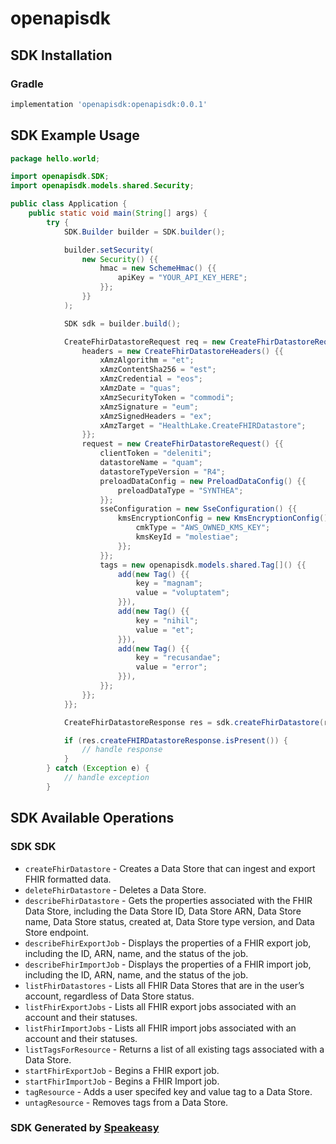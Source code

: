# openapisdk

<!-- Start SDK Installation -->
## SDK Installation

### Gradle

```groovy
implementation 'openapisdk:openapisdk:0.0.1'
```
<!-- End SDK Installation -->

## SDK Example Usage
<!-- Start SDK Example Usage -->
```java
package hello.world;

import openapisdk.SDK;
import openapisdk.models.shared.Security;

public class Application {
    public static void main(String[] args) {
        try {
            SDK.Builder builder = SDK.builder();

            builder.setSecurity(
                new Security() {{
                    hmac = new SchemeHmac() {{
                        apiKey = "YOUR_API_KEY_HERE";
                    }};
                }}
            );

            SDK sdk = builder.build();

            CreateFhirDatastoreRequest req = new CreateFhirDatastoreRequest() {{
                headers = new CreateFhirDatastoreHeaders() {{
                    xAmzAlgorithm = "et";
                    xAmzContentSha256 = "est";
                    xAmzCredential = "eos";
                    xAmzDate = "quas";
                    xAmzSecurityToken = "commodi";
                    xAmzSignature = "eum";
                    xAmzSignedHeaders = "ex";
                    xAmzTarget = "HealthLake.CreateFHIRDatastore";
                }};
                request = new CreateFhirDatastoreRequest() {{
                    clientToken = "deleniti";
                    datastoreName = "quam";
                    datastoreTypeVersion = "R4";
                    preloadDataConfig = new PreloadDataConfig() {{
                        preloadDataType = "SYNTHEA";
                    }};
                    sseConfiguration = new SseConfiguration() {{
                        kmsEncryptionConfig = new KmsEncryptionConfig() {{
                            cmkType = "AWS_OWNED_KMS_KEY";
                            kmsKeyId = "molestiae";
                        }};
                    }};
                    tags = new openapisdk.models.shared.Tag[]() {{
                        add(new Tag() {{
                            key = "magnam";
                            value = "voluptatem";
                        }}),
                        add(new Tag() {{
                            key = "nihil";
                            value = "et";
                        }}),
                        add(new Tag() {{
                            key = "recusandae";
                            value = "error";
                        }}),
                    }};
                }};
            }};

            CreateFhirDatastoreResponse res = sdk.createFhirDatastore(req);

            if (res.createFHIRDatastoreResponse.isPresent()) {
                // handle response
            }
        } catch (Exception e) {
            // handle exception
        }
```
<!-- End SDK Example Usage -->

<!-- Start SDK Available Operations -->
## SDK Available Operations

### SDK SDK

* `createFhirDatastore` - Creates a Data Store that can ingest and export FHIR formatted data.
* `deleteFhirDatastore` - Deletes a Data Store. 
* `describeFhirDatastore` - Gets the properties associated with the FHIR Data Store, including the Data Store ID, Data Store ARN, Data Store name, Data Store status, created at, Data Store type version, and Data Store endpoint.
* `describeFhirExportJob` - Displays the properties of a FHIR export job, including the ID, ARN, name, and the status of the job.
* `describeFhirImportJob` - Displays the properties of a FHIR import job, including the ID, ARN, name, and the status of the job. 
* `listFhirDatastores` - Lists all FHIR Data Stores that are in the user’s account, regardless of Data Store status.
* `listFhirExportJobs` -  Lists all FHIR export jobs associated with an account and their statuses. 
* `listFhirImportJobs` -  Lists all FHIR import jobs associated with an account and their statuses. 
* `listTagsForResource` -  Returns a list of all existing tags associated with a Data Store. 
* `startFhirExportJob` - Begins a FHIR export job.
* `startFhirImportJob` - Begins a FHIR Import job.
* `tagResource` -  Adds a user specifed key and value tag to a Data Store. 
* `untagResource` -  Removes tags from a Data Store. 

<!-- End SDK Available Operations -->

### SDK Generated by [Speakeasy](https://docs.speakeasyapi.dev/docs/using-speakeasy/client-sdks)
